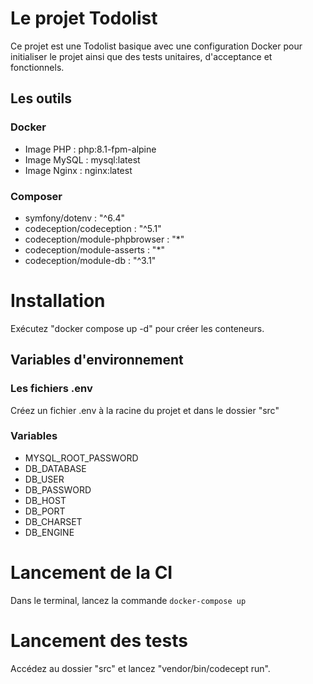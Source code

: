 # Le projet Todolist

Ce projet est une Todolist basique avec une configuration Docker pour initialiser le projet ainsi que des tests unitaires, d'acceptance et fonctionnels.

## Les outils

### Docker
- Image PHP : php:8.1-fpm-alpine
- Image MySQL : mysql:latest
- Image Nginx : nginx:latest

### Composer
- symfony/dotenv : "^6.4"
- codeception/codeception : "^5.1"
- codeception/module-phpbrowser : "*"
- codeception/module-asserts : "*"
- codeception/module-db : "^3.1"

# Installation

Exécutez "docker compose up -d" pour créer les conteneurs.

## Variables d'environnement

### Les fichiers .env

Créez un fichier .env à la racine du projet et dans le dossier "src"

### Variables
- MYSQL_ROOT_PASSWORD
- DB_DATABASE
- DB_USER
- DB_PASSWORD
- DB_HOST
- DB_PORT
- DB_CHARSET
- DB_ENGINE

# Lancement de la CI
Dans le terminal, lancez la commande `docker-compose up`

# Lancement des tests

Accédez au dossier "src" et lancez "vendor/bin/codecept run".

